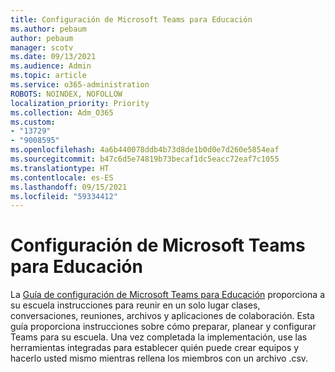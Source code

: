 ```yaml
---
title: Configuración de Microsoft Teams para Educación
ms.author: pebaum
author: pebaum
manager: scotv
ms.date: 09/13/2021
ms.audience: Admin
ms.topic: article
ms.service: o365-administration
ROBOTS: NOINDEX, NOFOLLOW
localization_priority: Priority
ms.collection: Adm_O365
ms.custom:
- "13729"
- "9008595"
ms.openlocfilehash: 4a6b440078ddb4b73d8de1b0d0e7d260e5854eaf
ms.sourcegitcommit: b47c6d5e74819b73becaf1dc5eacc72eaf7c1055
ms.translationtype: HT
ms.contentlocale: es-ES
ms.lasthandoff: 09/15/2021
ms.locfileid: "59334412"
---
```

# <a name="microsoft-teams-for-education-setup"></a>Configuración de Microsoft Teams para Educación

La [Guía de configuración de Microsoft Teams para Educación](https://admin.microsoft.com/AdminPortal/Home?#/modernonboarding/msteamsedu) proporciona a su escuela instrucciones para reunir en un solo lugar clases, conversaciones, reuniones, archivos y aplicaciones de colaboración. Esta guía proporciona instrucciones sobre cómo preparar, planear y configurar Teams para su escuela. Una vez completada la implementación, use las herramientas integradas para establecer quién puede crear equipos y hacerlo usted mismo mientras rellena los miembros con un archivo .csv. 

